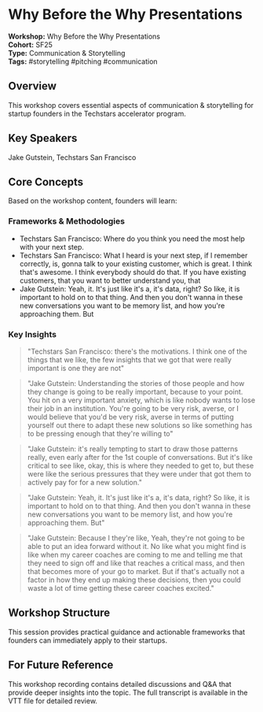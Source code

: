 # Why Before the Why Presentations

**Workshop:** Why Before the Why Presentations  
**Cohort:** SF25  
**Type:** Communication & Storytelling  
**Tags:** #storytelling #pitching #communication

## Overview

This workshop covers essential aspects of communication & storytelling for startup founders in the Techstars accelerator program.

## Key Speakers

Jake Gutstein, Techstars San Francisco

## Core Concepts

Based on the workshop content, founders will learn:


### Frameworks & Methodologies

- Techstars San Francisco: Where do you think you need the most help with your next step.
- Techstars San Francisco: What I heard is your next step, if I remember correctly, is, gonna talk to your existing customer, which is great. I think that's awesome. I think everybody should do that. If you have existing customers, that you want to better understand you, that
- Jake Gutstein: Yeah, it. It's just like it's a, it's data, right? So like, it is important to hold on to that thing. And then you don't wanna in these new conversations you want to be memory list, and how you're approaching them. But

### Key Insights

> "Techstars San Francisco: there's the motivations. I think one of the things that we like, the few insights that we got that were really important is one they are not"

> "Jake Gutstein: Understanding the stories of those people and how they change is going to be really important, because to your point. You hit on a very important anxiety, which is like nobody wants to lose their job in an institution. You're going to be very risk, averse, or I would believe that you'd be very risk, averse in terms of putting yourself out there to adapt these new solutions so like something has to be pressing enough that they're willing to"

> "Jake Gutstein: it's really tempting to start to draw those patterns really, even early after for the 1st couple of conversations. But it's like critical to see like, okay, this is where they needed to get to, but these were like the serious pressures that they were under that got them to actively pay for for a new solution."

> "Jake Gutstein: Yeah, it. It's just like it's a, it's data, right? So like, it is important to hold on to that thing. And then you don't wanna in these new conversations you want to be memory list, and how you're approaching them. But"

> "Jake Gutstein: Because I they're like, Yeah, they're not going to be able to put an idea forward without it. No like what you might find is like when my career coaches are coming to me and telling me that they need to sign off and like that reaches a critical mass, and then that becomes more of your go to market. But if that's actually not a factor in how they end up making these decisions, then you could waste a lot of time getting these career coaches excited."


## Workshop Structure

This session provides practical guidance and actionable frameworks that founders can immediately apply to their startups.

## For Future Reference

This workshop recording contains detailed discussions and Q&A that provide deeper insights into the topic. The full transcript is available in the VTT file for detailed review.
